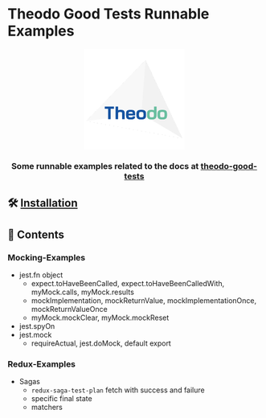 # Theodo Good Tests Runnable Examples

<div align="center">
    <a href="https://www.theodo.co.uk">
        <img width="200px" src="./theodo.png" align="center" alt="Theodo">
    </a>
    <h3>Some runnable examples related to the docs at <a href="https://github.com/Theodo-UK/theodo-good-tests">theodo-good-tests</a></h3>
</div>

## 🛠 [Installation](./docs/installation.md)

## 📜 Contents

### <a id="mocking-examples"></a> Mocking-Examples

- jest.fn object
  - expect.toHaveBeenCalled, expect.toHaveBeenCalledWith, myMock.calls, myMock.results
  - mockImplementation, mockReturnValue, mockImplementationOnce, mockReturnValueOnce
  - myMock.mockClear, myMock.mockReset
- jest.spyOn
- jest.mock
  - requireActual, jest.doMock, default export

### <a id="redux-examples"></a> Redux-Examples

- Sagas
  - `redux-saga-test-plan` fetch with success and failure
  - specific final state
  - matchers
